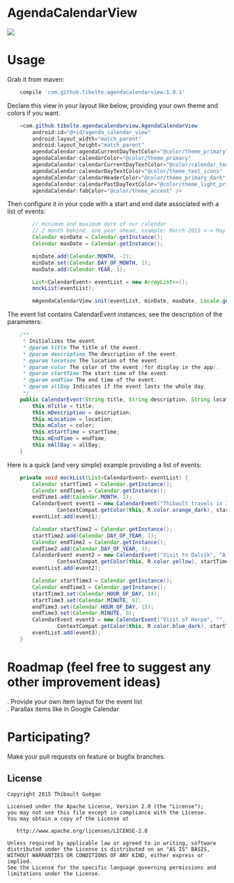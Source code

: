 # AgendaCalendarView

![](https://raw.githubusercontent.com/Tibolte/AgendaCalendarView/master/demo.gif)  

Usage
===============================

Grab it from maven:

```groovy
    compile 'com.github.tibolte:agendacalendarview:1.0.1'
````  

Declare this view in your layout like below, providing your own theme and colors if you want.

```java
    <com.github.tibolte.agendacalendarview.AgendaCalendarView
        android:id="@+id/agenda_calendar_view"
        android:layout_width="match_parent"
        android:layout_height="match_parent"
        agendaCalendar:agendaCurrentDayTextColor="@color/theme_primary"
        agendaCalendar:calendarColor="@color/theme_primary"
        agendaCalendar:calendarCurrentDayTextColor="@color/calendar_text_current_day"
        agendaCalendar:calendarDayTextColor="@color/theme_text_icons"
        agendaCalendar:calendarHeaderColor="@color/theme_primary_dark"
        agendaCalendar:calendarPastDayTextColor="@color/theme_light_primary"
        agendaCalendar:fabColor="@color/theme_accent" />
````  

Then configure it in your code with a start and end date associated with a list of events:  
```java
        // minimum and maximum date of our calendar
        // 2 month behind, one year ahead, example: March 2015 <-> May 2015 <-> May 2016
        Calendar minDate = Calendar.getInstance();
        Calendar maxDate = Calendar.getInstance();

        minDate.add(Calendar.MONTH, -2);
        minDate.set(Calendar.DAY_OF_MONTH, 1);
        maxDate.add(Calendar.YEAR, 1);

        List<CalendarEvent> eventList = new ArrayList<>();
        mockList(eventList);

        mAgendaCalendarView.init(eventList, minDate, maxDate, Locale.getDefault(), this);
````  

The event list contains CalendarEvent instances, see the description of the parameters:
```java
    /**
     * Initializes the event
     * @param title The title of the event.
     * @param description The description of the event.
     * @param location The location of the event.
     * @param color The color of the event (for display in the app).
     * @param startTime The start time of the event.
     * @param endTime The end time of the event.
     * @param allDay Indicates if the event lasts the whole day.
     */
    public CalendarEvent(String title, String description, String location, int color, Calendar startTime, Calendar endTime, boolean allDay) {
        this.mTitle = title;
        this.mDescription = description;
        this.mLocation = location;
        this.mColor = color;
        this.mStartTime = startTime;
        this.mEndTime = endTime;
        this.mAllDay = allDay;
    }
````
Here is a quick (and very simple) example providing a list of events:

```java
    private void mockList(List<CalendarEvent> eventList) {
        Calendar startTime1 = Calendar.getInstance();
        Calendar endTime1 = Calendar.getInstance();
        endTime1.add(Calendar.MONTH, 1);
        CalendarEvent event1 = new CalendarEvent("Thibault travels in Iceland", "A wonderful journey!", "Iceland",
                ContextCompat.getColor(this, R.color.orange_dark), startTime1, endTime1, true);
        eventList.add(event1);

        Calendar startTime2 = Calendar.getInstance();
        startTime2.add(Calendar.DAY_OF_YEAR, 1);
        Calendar endTime2 = Calendar.getInstance();
        endTime2.add(Calendar.DAY_OF_YEAR, 3);
        CalendarEvent event2 = new CalendarEvent("Visit to Dalvík", "A beautiful small town", "Dalvík",
                ContextCompat.getColor(this, R.color.yellow), startTime2, endTime2, true);
        eventList.add(event2);

        Calendar startTime3 = Calendar.getInstance();
        Calendar endTime3 = Calendar.getInstance();
        startTime3.set(Calendar.HOUR_OF_DAY, 14);
        startTime3.set(Calendar.MINUTE, 0);
        endTime3.set(Calendar.HOUR_OF_DAY, 15);
        endTime3.set(Calendar.MINUTE, 0);
        CalendarEvent event3 = new CalendarEvent("Visit of Harpa", "", "Dalvík",
                ContextCompat.getColor(this, R.color.blue_dark), startTime3, endTime3, false);
        eventList.add(event3);
    }
````  

# Roadmap (feel free to suggest any other improvement ideas)

. Provide your own item layout for the event list  
. Parallax items like in Google Calendar

# Participating?
Make your pull requests on feature or bugfix branches.  

License
-----------

    Copyright 2015 Thibault Guégan

    Licensed under the Apache License, Version 2.0 (the "License");
    you may not use this file except in compliance with the License.
    You may obtain a copy of the License at

       http://www.apache.org/licenses/LICENSE-2.0

    Unless required by applicable law or agreed to in writing, software
    distributed under the License is distributed on an "AS IS" BASIS,
    WITHOUT WARRANTIES OR CONDITIONS OF ANY KIND, either express or implied.
    See the License for the specific language governing permissions and
    limitations under the License.
